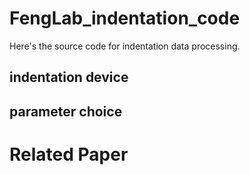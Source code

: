 # FengLab_indentation_code
Here's the source code for indentation data processing.
## indentation device

## parameter choice

# Related Paper

